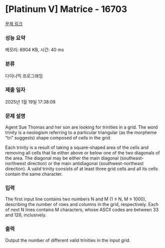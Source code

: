 # [Platinum V] Matrice - 16703 

[문제 링크](https://www.acmicpc.net/problem/16703) 

### 성능 요약

메모리: 6904 KB, 시간: 40 ms

### 분류

다이나믹 프로그래밍

### 제출 일자

2025년 1월 19일 17:38:08

### 문제 설명

<p>Agent Sue Thomas and her son are looking for trinities in a grid. The word trinity is a neologism referring to a particular triangular (as the morpheme “tri” suggests) shape composed of cells in the grid.</p>

<p>Each trinity is a result of taking a square-shaped area of the cells and removing all cells that lie either above or below one of the two diagonals of the area. The diagonal may be either the main diagonal (southeast-northwest direction) or the main antidiagonal (southwest-northeast direction). A valid trinity consists of at least three grid cells and all its cells contain the same character.</p>

### 입력 

 <p>The first input line contains two numbers N and M (1 ≤ N, M ≤ 1000), describing the number of rows and columns in the grid, respectively. Each of next N lines contains M characters, whose ASCII codes are between 33 and 126, inclusively.</p>

### 출력 

 <p>Output the number of different valid trinities in the input grid.</p>

